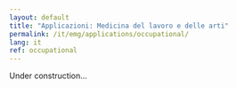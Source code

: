 ```yaml
---
layout: default
title: "Applicazioni: Medicina del lavoro e delle arti"
permalink: /it/emg/applications/occupational/
lang: it
ref: occupational
---
```


Under construction...
